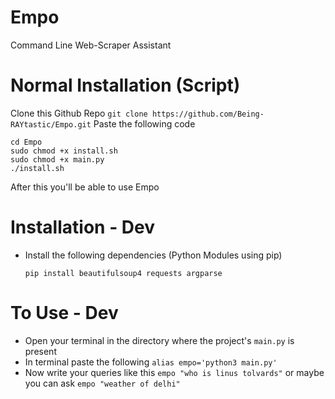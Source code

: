 # Empo
Command Line Web-Scraper Assistant

# Normal Installation (Script)
Clone this Github Repo `git clone https://github.com/Being-RAYtastic/Empo.git`
Paste the following code
```
cd Empo  
sudo chmod +x install.sh
sudo chmod +x main.py  
./install.sh
```
After this you'll be able to use Empo
# Installation - Dev
- Install the following dependencies (Python Modules using pip)
    ```
    pip install beautifulsoup4 requests argparse
    ```

# To Use - Dev
- Open your terminal in the directory where the project's `main.py` is present
- In terminal paste the following `alias empo='python3 main.py'`
- Now write your queries like this `empo "who is linus tolvards"` or maybe you can ask `empo "weather of delhi"`
